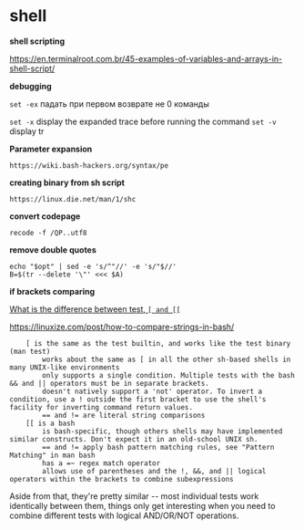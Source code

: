 shell
=========

**shell scripting**

https://en.terminalroot.com.br/45-examples-of-variables-and-arrays-in-shell-script/



**debugging**

 `set -ex` падать при первом возврате не 0 команды
 
 `set -x`  display the expanded trace before running the command
 `set -v`  display tr


**Parameter expansion**

    https://wiki.bash-hackers.org/syntax/pe

**creating binary from sh script**  

    https://linux.die.net/man/1/shc
    
**convert codepage**

    recode -f /QP..utf8
    
 **remove double quotes**
 
    echo "$opt" | sed -e 's/^"//' -e 's/"$//'
    B=$(tr --delete '\"' <<< $A)
    
  

**if brackets comparing**

[ What is the difference between test, `[ and [[` ](http://mywiki.wooledge.org/BashFAQ/031)

https://linuxize.com/post/how-to-compare-strings-in-bash/
```
    [ is the same as the test builtin, and works like the test binary (man test)
        works about the same as [ in all the other sh-based shells in many UNIX-like environments
        only supports a single condition. Multiple tests with the bash && and || operators must be in separate brackets.
        doesn't natively support a 'not' operator. To invert a condition, use a ! outside the first bracket to use the shell's facility for inverting command return values.
        == and != are literal string comparisons
    [[ is a bash
        is bash-specific, though others shells may have implemented similar constructs. Don't expect it in an old-school UNIX sh.
        == and != apply bash pattern matching rules, see "Pattern Matching" in man bash
        has a =~ regex match operator
        allows use of parentheses and the !, &&, and || logical operators within the brackets to combine subexpressions
```


Aside from that, they're pretty similar -- most individual tests work identically between them, things only get interesting when you need to combine different tests with logical AND/OR/NOT operations.
